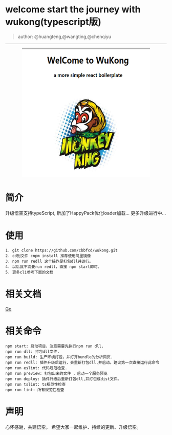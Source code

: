 # welcome start the journey with wukong(typescript版)
> author: @huangteng,@wangting,@chenqiyu
***

<div align=center>
    <img src="./wukong.PNG" width="400" height="400" alt="wukong-index"/>
</div>

# 简介

升级悟空支持typeScript, 新加了HappyPack优化loader加载...
更多升级进行中...
<br/>


# 使用
```
1. git clone https://github.com/cbbfcd/wukong.git
2. cd到文件 cnpm install 推荐使用阿里镜像
3. npm run redll 这个操作是打包dll并运行。
4. 以后就不需要run redll，直接 npm start即可。
5. 更多cli参考下面的文档
```


# 相关文档
<a href="./docs/doc.mdown">Go</a>

# 相关命令
```
npm start: 启动项目，注意需要先执行npm run dll.
npm run dll: 打包dll文件.
npm run build: 生产环境打包，并打开bundle的分析网页.
npm run redll: 插件升级后运行，会重新打包dll,并启动。建议第一次直接运行此命令
npm run eslint: 代码规范检查.
npm run preview: 打包出来的文件 ，启动一个服务预览
npm run deploy: 插件升级后重新打包dll,并打包成dist文件。
npm run tslint: ts规范性检查
npm run lint: 所有规范性检查
```

# 声明
心怀感谢，共建悟空。
希望大家一起维护、持续的更新、升级悟空。




